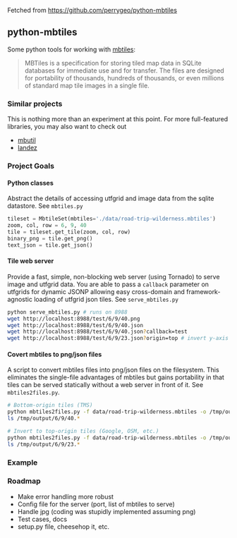 Fetched from https://github.com/perrygeo/python-mbtiles

## python-mbtiles

Some python tools for working with [mbtiles](http://mapbox.com/mbtiles-spec/):

>MBTiles is a specification for storing tiled map data in SQLite databases
>for immediate use and for transfer. The files are designed for portability 
>of thousands, hundreds of thousands, or even millions of standard map tile 
>images in a single file.

### Similar projects

This is nothing more than an experiment at this point. For more full-featured libraries, you may also want to check out

* [mbutil](https://github.com/mapbox/mbutil)
* [landez](https://github.com/makinacorpus/landez)

### Project Goals

#### Python classes

Abstract the details of accessing utfgrid and image data from the sqlite datastore. See `mbtiles.py`

```python
tileset = MbtileSet(mbtiles='./data/road-trip-wilderness.mbtiles')
zoom, col, row = 6, 9, 40
tile = tileset.get_tile(zoom, col, row)
binary_png = tile.get_png()
text_json = tile.get_json()
```

#### Tile web server

Provide a fast, simple, non-blocking web server (using Tornado) to serve image and utfgrid data. You are able to pass a `callback` parameter on utfgrids for dynamic JSONP allowing easy cross-domain and framework-agnostic loading of utfgrid json tiles. See `serve_mbtiles.py`

```bash
python serve_mbtiles.py # runs on 8988
wget http://localhost:8988/test/6/9/40.png
wget http://localhost:8988/test/6/9/40.json
wget http://localhost:8988/test/6/9/40.json?callback=test
wget http://localhost:8988/test/6/9/23.json?origin=top # invert y-axis for top-origin tile scheme like Google, etc.
```

#### Covert mbtiles to png/json files

A script to convert mbtiles files into png/json files on the filesystem. This eliminates the single-file advantages of mbtiles but gains portability in that tiles can be served statically without a web server in front of it. See `mbtiles2files.py`.

```bash
# Bottom-origin tiles (TMS)
python mbtiles2files.py -f data/road-trip-wilderness.mbtiles -o /tmp/output
ls /tmp/output/6/9/40.*

# Invert to top-origin tiles (Google, OSM, etc.)
python mbtiles2files.py -f data/road-trip-wilderness.mbtiles -o /tmp/output --invert
ls /tmp/output/6/9/23.*
```
### Example


### Roadmap

* Make error handling more robust
* Config file for the server (port, list of mbtiles to serve)
* Handle jpg (coding was stupidly implemented assuming png)
* Test cases, docs
* setup.py file, cheesehop it, etc.
